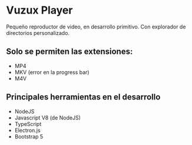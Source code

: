 # Vuzux Player

Pequeño reproductor de video, en desarrollo primitivo.
Con explorador de directorios personalizado.

## Solo se permiten las extensiones:
* MP4
* MKV (error en la progress bar)
* M4V

## Principales herramientas en el desarrollo
* NodeJS
* Javascript V8 (de NodeJS)
* TypeScript
* Electron.js
* Bootstrap 5